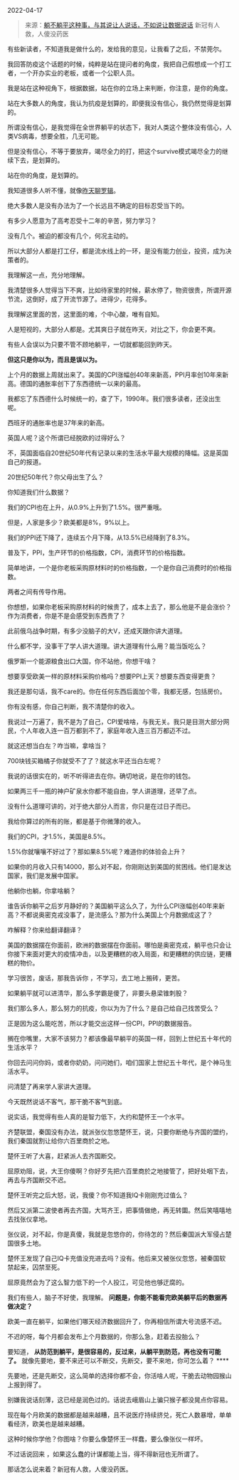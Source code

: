 2022-04-17

> 来源：[躺不躺平这种事，与其说让人说话，不如说让数据说话](http://mp.weixin.qq.com/s?__biz=MzU0MjYwNDU2Mw==&mid=2247504971&idx=1&sn=d642740d8f45b0f23e60b5b3701e8b3d&chksm=fb1ab837cc6d3121a9115e86b010b5b038125b771b9203e570b86d31088e2160c84e008a2679&scene=27#wechat_redirect)
> 新冠有人救，人傻没药医

有些新读者，不知道我是做什么的，发给我的意见，让我看了之后，不禁莞尔。  

  

我回答防疫这个话题的时候，纯粹是站在提问者的角度，我把自己假想成一个打工者，一个开办实业的老板，或者一个公职人员。  

  

我是站在这种视角下，根据数据，站在你的立场上来判断，你注意，是你的角度。

  

站在大多数人的角度，我认为抗疫是划算的，即便我没有信心，我仍然觉得是划算的。  

  

所谓没有信心，是我觉得在全世界躺平的状态下，我对人类这个整体没有信心，人类VS病毒，想要全胜，几无可能。

  

但是没有信心，不等于要放弃，竭尽全力的打，把这个survive模式竭尽全力的继续下去，是划算的。

  

站在你的角度，是划算的。

  

我知道很多人听不懂，就像[昨天聊罗辑](http://mp.weixin.qq.com/s?__biz=MzU0MjYwNDU2Mw==&mid=2247504965&idx=1&sn=0dc45c77b1e1a537d07caede150e60b5&chksm=fb1ab839cc6d312f8ae9dd9225e9ba216698d629899035d35c76c332c7fe97a0b3321971e15f&scene=21#wechat_redirect)。  

  

绝大多数人是没有办法为了一个长远且不确定的目标忍受当下的。  

  

有多少人愿意为了高考忍受十二年的辛苦，努力学习？  

  

没有几个。被迫的都没有几个，何况主动的。

  

所以大部分人都是打工仔，都是流水线上的一环，是没有能力创业，投资，成为决策者的。  

  

我理解这一点，充分地理解。  

  

我清楚很多人觉得当下不爽，比如待家里的时候，薪水停了，物资很贵，所谓开源节流，这倒好，成了开流节源了。进得少，花得多。

  

我理解这里面的苦，这里面的难，个中心酸，唯有自知。  

  

人是短视的，大部分人都是。尤其爽日子就在昨天，对比之下，你会更不爽。  

  

有些人会误以为只要不管不顾地躺平，一切就都能回到昨天。  

  

 **但这只是你以为，而且是误以为。**

  

上个月的数据上周就出来了。美国的CPI涨幅创40年来新高，PPI月率创10年来新高。德国的通胀率创下了东西德统一以来的最高。

  

我都忘了东西德什么时候统一的，查了下，1990年。我们很多读者，还没出生呢。

  

西班牙的通胀率也是37年来的新高。  

  

英国人呢？这个所谓已经脱欧的过得好么？  

  

不，英国面临自20世纪50年代有记录以来的生活水平最大规模的降幅。这是英国自己的报道。

  

20世纪50年代？你父母出生了么？

  

你知道我们什么数据？  

  

我们的CPI也在上升，从0.9%上升到了1.5%。很严重哦。  

  

但是，人家是多少？欧美都是8%，9%以上。

  

我们的PPI还下降了，连续五个月下降，从13.5%已经降到了8.3%。  

  

普及下，PPI，生产环节的价格指数，CPI，消费环节的价格指数。  

  

简单地讲，一个是你老板采购原材料时的价格指数，一个是你自己消费时的价格指数。  

  

两者之间有传导作用。  

  

你想想，如果你老板采购原材料的时候贵了，成本上去了，那么他是不是会涨价？作为消费者，你是不是会感受到东西贵了？

  

此前俄乌战争时期，有多少没脑子的大V，还成天跟你讲大道理。  

  

什么都不学，没事干了学人讲大道理。讲大道理有什么用？能当饭吃么？  

  

俄罗斯一个能源粮食出口大国，你不站他，你想干啥？  

  

想要享受欧美一样的原材料采购价格吗？想要PPI上天？想要东西变得更贵？

  

我还是那句话，我不care的。你在任何东西后面加个零，我都无感，包括房价。

  

你有没有感，你自己判断，我不清楚你的收入。  

  

我说过一万遍了，我不是为了自己，CPI爱啥啥，与我无关。我只是目测大部分网民，个人年收入连一百万都到不了，家庭年收入连三百万都迈不过。  

  

就这还想当白左？咋当嘛，拿啥当？  

  

700块钱买箱橘子你就受不了了？就这水平还当白左呢？  

  

我说的话很实在的，听不听得进去在你。确切地说，是在你的钱包。

  

如果两三千一瓶的神户矿泉水你都不能自由，学人讲道理，还早了点。  

  

没有什么道理可讲的，对于绝大部分人而言，你只是在过日子而已。  

  

我给你算过的所有的账，都是基于你微薄的收入。

  

我们的CPI，才1.5%，美国是8.5%。

  

1.5%你就嚷嚷不好过了？那如果8.5%呢？难道你的体验会上升？  

  

如果你的月收入只有14000，那么对不起，你刚刚达到美国的贫困线。他们是发达国家，我们是发展中国家。  

  

他躺你也躺，你拿啥躺？  

  

谁告诉你躺平之后岁月静好的？美国躺平这么久了，为什么CPI涨幅创40年来新高？不都说奥密克戎没事了，是流感么？那为什么美国上个月数据成这了？

  

咋解释？你来给翻译翻译？

  

美国的数据摆在你面前，欧洲的数据摆在你面前。哪怕是奥密克戎，躺平也只会让你接下来面对更大的疫情冲击，以及更糟糕的收入局面，和更糟糕的供应链，更糟糕的物价。

  

学习很苦，废话，那我告诉你 ，不学习，去工地上搬砖，更苦。  

  

如果躺平就可以进清华，那么多学霸是傻了，非要头悬梁锥刺股？  

  

我们那么多人，那么努力的抗疫，你以为为了什么？是自己给自己找苦受么？  

  

正是因为这么能吃苦，所以才能交出这样一份CPI，PPI的数据报告。

  

搁在你嘴里，大家不该努力？都该像最早躺平的英国一样，回到上世纪五十年代的生活水平？  

  

你回去问问你妈，或者你奶奶，问问她们，咱们国家上世纪五十年代，是个神马生活水平。

  

问清楚了再来学人家讲大道理。

  

今天既然说话不客气，那干脆不客气到底。

  

说实话，我觉得有些人真的是智力低下，大约和楚怀王一个水平。

  

齐楚联盟，秦国没有办法，就派张仪忽悠楚怀王，说，只要你断绝与齐国的盟约，我们秦国就割让给你六百里商於之地。

  

楚怀王听了大喜，赶紧派人去齐国断交。

  

屈原劝阻，说，大王你傻啊？你好歹先把六百里商於之地接管了，把好处咽下去，再去与齐国断交不迟。

  

楚怀王听完之后大怒，说，我傻？你不知道我IQ卡刚刚充过值么？

  

然后又派第二波使者再去齐国，大骂齐王，把事情做绝，再无转圜。然后笑嘻嘻地去找张仪拿地。

  

张仪说，对不起，你是真傻，我就是忽悠你的，你待怎的？然后秦国派大军侵占楚国很多土地。

  

楚怀王发现了自己IQ卡充值没充进去吗？没有。他后来又被张仪忽悠，被秦国软禁起来，囚禁至死。

  

屈原竟然会为了这么智力低下的一个人投江，可见他也够迂腐的。

  

我们有些人，脑子不好使，我理解。 **问题是，你能不能看完欧美躺平后的数据再做决定？**  

  

欧美一直在躺平，如果他们哪天经济数据回升了，你再相信所谓大号流感不迟。  

  

不迟的呀，每个月都会发布上个月数据的，你那么急，赶着去投胎么？

  

要知道， **从防范到躺平，是很容易的，反过来，从躺平到防范，再也没有可能了。** 就像先要地，要不来还可以不断交，先断交，要不来地，你可怎么着？ ****  

  

先要地，还是先断交，这么简单的选择你都不会，你活啥人呢，干脆去动物园猴山上报到得了。

  

别嫌我说话刻薄，这已经是润色过的。话说去峨眉山上骗只猴子都没晃点你容易。  

  

现在每个月欧美的数据都是越来越糟，且不说医疗持续挤兑，死亡人数暴增，单单看经济，欧美也是越来越糟。

  

这种时候你学他？你图啥？你要么像楚怀王一样蠢，要么像张仪一样坏。

  

不过话说回来 ，如果这么蠢的计谋都能上当，得不得新冠也无所谓了。

  

那话怎么说来着？新冠有人救，人傻没药医。

